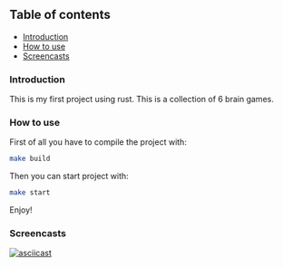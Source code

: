 ## Table of contents

- [Introduction](#introduction)
- [How to use](#how-to-use)
- [Screencasts](#screencasts)

### Introduction

This is my first project using rust. This is a collection of 6 brain games.

### How to use

First of all you have to compile the project with:

```bash
make build

```

Then you can start project with:

```bash
make start

```

Enjoy!

### Screencasts

[![asciicast](https://asciinema.org/a/pc4ZkMRsBE8nDFaUghaga8394.svg)](https://asciinema.org/a/pc4ZkMRsBE8nDFaUghaga8394?speed=1.25)
